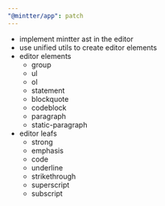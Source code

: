 ```yaml
---
"@mintter/app": patch
---
```


- implement mintter ast in the editor
- use unified utils to create editor elements
- editor elements
  - group
  - ul
  - ol
  - statement
  - blockquote
  - codeblock
  - paragraph
  - static-paragraph
- editor leafs
  - strong
  - emphasis
  - code
  - underline
  - strikethrough
  - superscript
  - subscript
